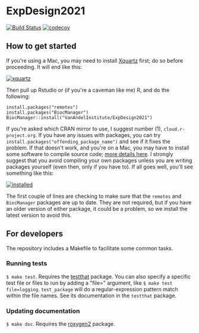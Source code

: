 # ExpDesign2021

[![Build Status](https://travis-ci.org/VanAndelInstitute/ExpDesign2021.png?branch=master)](https://travis-ci.org/VanAndelInstitute/ExpDesign2021)  [![codecov](https://codecov.io/gh/VanAndelInstitute/ExpDesign2021/branch/master/graph/badge.svg)](https://codecov.io/gh/VanAndelInstitute/ExpDesign2021)

## How to get started

If you're using a Mac, you may need to install [Xquartz](https://www.xquartz.org/) first; do so before proceeding. It will end like this:

[![xquartz](https://raw.githubusercontent.com/VanAndelInstitute/ExpDesign2021/main/inst/extdata/xquartz.png)](https://www.xquartz.org/)

Then pull up Rstudio or (if you're a caveman like me) R, and do the following: 

```
install.packages("remotes")
install.packages("BiocManager")
BiocManager::install("VanAndelInstitute/ExpDesign2021")
```

If you're asked which CRAN mirror to use, I suggest number (1), `cloud.r-project.org`.
If you have any issues with packages, you can try `install.packages("offending_package_name")` and see if it fixes the problem. 
If that doesn't work, and you're on a Mac, you may have to install some software to compile source code; [more details here](https://mac.r-project.org/tools/).
I strongly suggest that you avoid compiling your own packages unless you are writing packages yourself (even then, only if you have to).
If all goes well, you'll see something like this: 

[![installed](https://github.com/VanAndelInstitute/ExpDesign2021/raw/main/inst/extdata/InstallationResults.png)](https://github.com/VanAndelInstitute/ExpDesign2021)

The first couple of lines are checking to make sure that the `remotes` and `BiocManager` packages are up to date. 
They are not required, but if you have an older version of either package, it could be a problem, so we install the latest version to avoid this. 

## For developers

The repository includes a Makefile to facilitate some common tasks.

### Running tests

`$ make test`. Requires the [testthat](https://github.com/hadley/testthat) package. You can also specify a specific test file or files to run by adding a "file=" argument, like `$ make test file=logging`. `test_package` will do a regular-expression pattern match within the file names. See its documentation in the `testthat` package.

### Updating documentation

`$ make doc`. Requires the [roxygen2](https://github.com/klutometis/roxygen) package.
